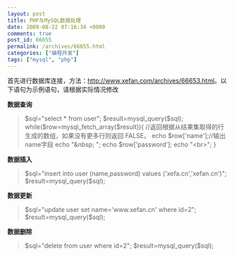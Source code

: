 ```yaml
---
layout: post
title: PHP与MySQL数据处理
date: 2009-08-22 07:16:34 +0000
comments: true
post_id: 66655
permalink: /archives/66655.html
categories: ["编程开发"]
tags: ["mysql", "php"]
---
```


首先进行数据库连接，方法：<a href="http://www.xefan.com/archives/66653.html" target="_blank">http://www.xefan.com/archives/66653.html</a>。以下语句为示例语句，请根据实际情况修改

<strong>数据查询
</strong>
<blockquote>$sql="select * from user";  
$result=mysql_query($sql);  
while($row=mysql_fetch_array($result)){  
//返回根据从结果集取得的行生成的数组，如果没有更多行则返回 FALSE。  
   echo $row['name'];//输出name字段  
   echo "&amp;nbsp;  ";  
   echo $row['password'];  
   echo "&lt;br&gt;";  
}  
 </blockquote>

<strong>数据插入</strong>
<blockquote>$sql="insert into user (name,password) values ('xefa.cn','xefan.cn')";  
$result=mysql_query($sql);</blockquote>

<strong>数据更新</strong>
<blockquote>$sql="update user set name='www.xefan.cn' where id=2";  
$result=mysql_query($sql);</blockquote>

<strong>数据删除</strong>
<blockquote>$sql="delete from user where id=2";  
$result=mysql_query($sql);</blockquote>
